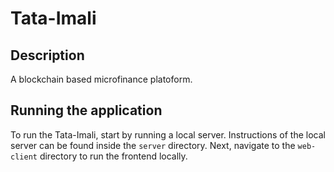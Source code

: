 # Tata-Imali

## Description
A blockchain based microfinance platoform.

## Running the application

To run the Tata-Imali, start by running a local server. Instructions of the local server can be found inside the `server` directory. Next, navigate to the `web-client` directory to run the frontend locally.